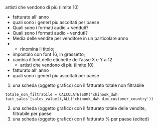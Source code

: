 artisti che vendono di più (limite 10)
- fatturato all’ anno
- quali sono i generI piu ascoltati per paese
- Quali sono i formati audio + venduti?
- Quali sono i formati audio - venduti?
- Media delle vendite per venditore in un particolare anno
- - rinomina il titolo;
- impostalo con font 16, in grassetto;
- cambia il font delle etichette dell'asse X e Y a 12
	- artisti che vendono di più (limite 10)
- fatturato all’ anno
- quali sono i generI piu ascoltati per paese


1) una scheda (oggetto grafico) con il fatturato totale non filtrabile
```dax
totale_non_filtrabile = CALCULATE(SUM('chinook_dwh fact_sales'[sales_value]),ALL('chinook_dwh dim_customer_country'))
```
2) una scheda (oggetto grafico) con il fatturato totale delle vendite, filtrabile per paese  
3) una scheda (oggetto grafico) con il fatturato % per paese (edited)
	